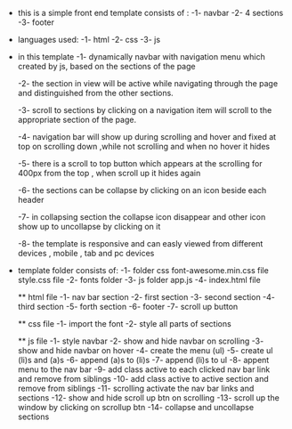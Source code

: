 * this is a simple front end template  consists of :
    -1- navbar
    -2- 4 sections
    -3- footer

* languages used:
    -1- html
    -2- css
    -3- js

* in this template 
    -1- dynamically navbar with navigation menu which created by js, based on the sections of the page

    -2- the section in view will be  active while navigating through the page and distinguished from the other sections.

    -3- scroll to sections by clicking on a navigation item will scroll to the appropriate section of the page.

    -4- navigation bar  will show up during scrolling and hover and fixed at top on scrolling down ,while not scrolling and when no hover it hides

    -5- there is a scroll to top button which appears at the scrolling for 400px from the top , when scroll up it hides again

    -6- the sections can be collapse by clicking on an icon beside each header 

    -7- in collapsing section the collapse icon disappear and other icon show up to uncollapse by clicking on it 

    -8- the template is responsive and can easly viewed from different devices , mobile , tab and pc devices

* template folder consists of:
    -1- folder css 
        font-awesome.min.css file
        style.css file
    -2- fonts folder
    -3- js folder
        app.js
    -4- index.html file

    ** html file
        -1- nav bar section
        -2- first section
        -3- second section
        -4- third section
        -5- forth section
        -6- footer
        -7- scroll up button

    ** css file
        -1- import the font 
        -2- style all parts of sections
    
    ** js file 
        -1- style navbar
        -2- show and hide navbar on scrolling
        -3- show and hide navbar on hover
        -4- create the menu (ul)
        -5- create ul (li)s and (a)s
        -6- append (a)s to (li)s
        -7- append (li)s to ul
        -8- appent menu to the nav bar
        -9- add class active to each clicked nav bar link and remove from siblings
        -10- add class active to active section and remove from siblings
        -11- scrolling activate the nav bar links and sections
        -12- show and hide scroll up btn on scrolling
        -13- scroll up the window by clicking on scrollup btn
        -14- collapse and uncollapse sections
